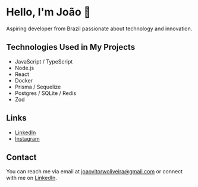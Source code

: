# Hello, I'm João 👋

Aspiring developer from Brazil passionate about technology and innovation.

## Technologies Used in My Projects

- JavaScript / TypeScript
- Node.js
- React
- Docker
- Prisma / Sequelize
- Postgres / SQLite / Redis
- Zod

## Links
- [LinkedIn](linkedin.com/joaovitorwoliveira)
- [Instagram](instagram.com/joaovitorwoliveira)

## Contact

You can reach me via email at [joaovitorwoliveira@gmail.com](mailto:joaovitorwoliveira@gmail.com) or connect with me on [LinkedIn](linkedin.com/joaovitorwoliveira).
